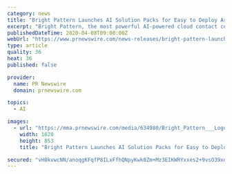 ```yaml
---
category: news
title: "Bright Pattern Launches AI Solution Packs for Easy to Deploy Artificial Intelligence in Contact Centers"
excerpt: "Bright Pattern, the most powerful AI-powered cloud contact center for innovative companies, today announces Bright Pattern AI Solution Packs"
publishedDateTime: 2020-04-08T09:00:00Z
webUrl: "https://www.prnewswire.com/news-releases/bright-pattern-launches-ai-solution-packs-for-easy-to-deploy-artificial-intelligence-in-contact-centers-301037200.html"
type: article
quality: 36
heat: 36
published: false

provider:
  name: PR Newswire
  domain: prnewswire.com

topics:
  - AI

images:
  - url: "https://mma.prnewswire.com/media/634980/Bright_Pattern___Logo.jpg?p=facebook"
    width: 1620
    height: 853
    title: "Bright Pattern Launches AI Solution Packs for Easy to Deploy Artificial Intelligence in Contact Centers"

secured: "vH0kvwcNN/anoqgKFqfP8ILxFfhQNpyKwk0Zm+Mz3EIKWRYxxes2+9vsO39xo71V/pJkV7FiVYb/l7hr/n8AVcF80L1vPZJEsCnMDM3bwK/5Ydo2M5XTTtJ66fhB33eJcQTrc7BEMp3tjnoT05hk0g8ZikxMpceHKDdK5dqRrLluCV8vzhhBk10rC7FFJcyu0aFZZazgPIYVqD8kceRHlJJceWtgsyTH5pN1LD7s9fQA4VL7bU3e7+TuHCwD/W1fF+GBMTbe6ITSWp3Cf1b1TU+FFvE5NVkSXMOTyb9/MaeEjdtgZsQE7G/NZlG6e9tL;MFiJyZWtPuVV99TTzV1Xkg=="
---
```


